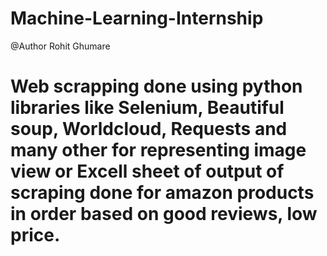 # Machine-Learning-Internship

@Author Rohit Ghumare

# Web scrapping done using python libraries like Selenium, Beautiful soup, Worldcloud, Requests and many other for representing image view or Excell sheet of output of scraping done for amazon products in order based on good reviews, low price.
